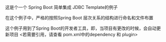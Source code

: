 这是个一个 Spring Boot 简单集成 JDBC Template的例子

在这个例子中，严格的按照Spring Boot 层次关系的结构进行命名和文件布置

这个例子用到了Spring Boot的开发者工具，即，当项目有更改的时候，会自动更新项目
<若需要引用，请查看 pom.xml中的dependency 和 plugin>